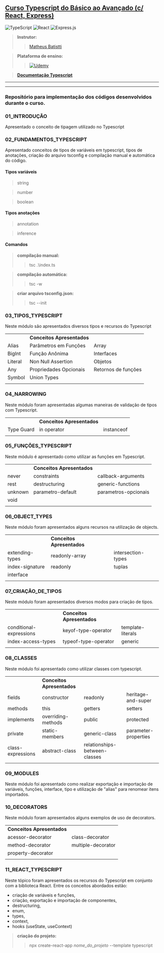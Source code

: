 ## **[Curso Typescript do Básico ao Avançado (c/ React, Express)](https://www.udemy.com/course/typescript-do-basico-ao-avancado-c-react-express/)** 
![TypeScript](https://img.shields.io/badge/typescript-%23007ACC.svg?style=for-the-badge&logo=typescript&logoColor=white)
![React](https://img.shields.io/badge/react-%2320232a.svg?style=for-the-badge&logo=react&logoColor=%2361DAFB)
![Express.js](https://img.shields.io/badge/express.js-%23404d59.svg?style=for-the-badge&logo=express&logoColor=%2361DAFB)


>**Instrutor:**
>>[Matheus Batistti](https://www.udemy.com/user/matheus-battisti/)

>**Plataforma de ensino:**
>>[![Udemy](https://img.shields.io/badge/Udemy-A435F0?style=for-the-badge&logo=Udemy&logoColor=white)](https://www.udemy.com) 

>[<u>**Documentação Typescript**</u>](https://www.typescriptlang.org/)

<hr/>
<hr/>

### **Repositório para implementação dos códigos desenvolvidos durante o curso.** <br/>

### **01_INTRODUÇÃO**

Apresentado o conceito de tipagem utilizado no Typescript


### **02_FUNDAMENTOS_TYPESCRIPT**

Apresentado conceitos de tipos de variáveis em typescript, tipos de anotações, criação do arquivo tsconfig e compilação manual e automática do código.

#### **Tipos variáveis**

> string

> number

> boolean

#### **Tipos anotações**

> annotation

> inference


#### **Comandos**

> **compilação manual:** 
>>tsc .\index.ts

> **compilação automática:** 
>>tsc -w

> **criar arquivo tsconfig.json:** 
>>tsc --init


### **03_TIPOS_TYPESCRIPT**

Neste módulo são apresentados diversos tipos e recursos do Typescript


|   |   |   |
|---|---|---|
|   | **Conceitos Apresentados** |   |
| Alias |  Parâmetros em Funções | Array |
| BigInt | Função Anônima | Interfaces |
| Literal | Non Null Assertion | Objetos |
| Any | Propriedades Opcionais | Retornos de funções |
| Symbol | Union Types |  |
|   |   |   |


### **04_NARROWING**

Neste módulo foram apresentadas algumas maneiras de validação de tipos com Typescript.


|   |   |   |
|---|---|---|
|   | **Conceitos Apresentados** |   |
| Type Guard |  in operator | instanceof | 
|   |   |   |

### **05_FUNÇÕES_TYPESCRIPT**

Neste módulo é apresentado como utilizar as funções em Typescript.


|   |   |   |
|---|---|---|
|   | **Conceitos Apresentados** |   |
| never |  constraints | callback-arguments |
| rest | destructuring | generic-functions |
| unknown | parametro-default | parametros-opcionais |
| void 
|   |   |   |

### **06_OBJECT_TYPES**

Neste módulo foram apresentados alguns recursos na utilização de objects.


|   |   |   |
|---|---|---|
|   | **Conceitos Apresentados** |   |
| extending-types |  readonly-array | intersection-types |
| index-signature | readonly | tuplas |
| interface | 
|   |   |   |

### **07_CRIAÇÃO_DE_TIPOS**

Neste módulo foram apresentados diversos modos para criação de tipos.


|   |   |   |
|---|---|---|
|   | **Conceitos Apresentados** |   |
| conditional-expressions |  keyof-type-operator | template-literals |
| index-access-types | typeof-type-operator | generic |
|   |   |   |


### **08_CLASSES**

Neste módulo foi apresentado como utilizar classes com typescript.


|   |   |   |   |
|---|---|---|---|
|   | **Conceitos Apresentados** |   |
| fields |  constructor | readonly | heritage-and-super |
| methods | this | getters | setters |
| implements | overriding-methods | public | protected |
| private | static-members | generic-class | parameter-properties |
| class-expressions | abstract-class | relationships-between-classes |  |
|   |   |   |   |


### **09_MODULES**

Neste módulo foi apresentado como realizar exportação e importação de variáveis, funções, interface, tipo e utilização de "alias" para renomear itens importados.


### **10_DECORATORS**

Neste módulo foram apresentados alguns exemplos de uso de decorators.


|   |   |
|---|---|
|   **Conceitos Apresentados** |   |
| acessor-decorator |  class-decorator | 
| method-decorator | multiple-decorator | 
| property-decorator |  | 
|   |   |   

### **11_REACT_TYPESCRIPT**

Neste tópico foram apresentados os recursos do Typescript em conjunto com a biblioteca React.
Entre os conceitos abordados estão:
- criação de variáveis e funções, 
- criação, exportação e importação de componentes,
- destructuring,
- enum,
- types,
- context,
- hooks (useState, useContext)

> **criação do projeto:** 
>>npx create-react-app *nome_do_projeto* --template typescript

